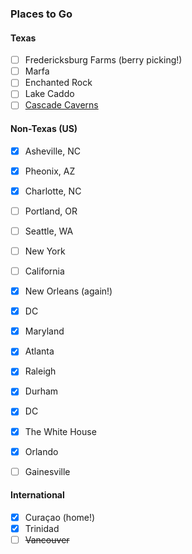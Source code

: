 ### Places to Go
#### Texas
- [ ] Fredericksburg Farms (berry picking!)
- [ ] Marfa
- [ ] Enchanted Rock
- [ ] Lake Caddo
- [ ] [Cascade Caverns](https://godaytrip.com/spots/cascade-caverns)

#### Non-Texas (US)
- [X] Asheville, NC
- [X] Pheonix, AZ
- [X] Charlotte, NC
- [ ] Portland, OR
- [ ] Seattle, WA
- [ ] New York
- [ ] California
- [X] New Orleans (again!)
- [X] DC
- [X] Maryland
- [X] Atlanta
- [X] Raleigh
- [X] Durham
- [X] DC
- [X] The White House
- [X] Orlando
- [ ] Gainesville


#### International
- [X] Curaçao (home!)
- [X] Trinidad
- [ ] ~~Vancouver~~
